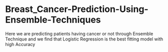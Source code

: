 # Breast_Cancer-Prediction-Using-Ensemble-Techniques
Here we are predicting patients having cancer or not through Ensemble Technique and we find that Logistic Regression is the best fitting model with high Accuracy
